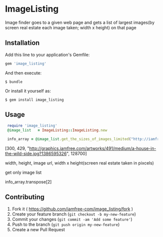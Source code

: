 # ImageListing


Image finder goes to a given web page and gets a list of largest images(by screen real estate each image taken; width x height) on that page

## Installation

Add this line to your application's Gemfile:

```ruby
gem 'image_listing'
```

And then execute:

    $ bundle

Or install it yourself as:

    $ gem install image_listing

## Usage


 ```ruby
  require 'image_listing'
  @image_list   = ImageListing::ImageListing.new

  info_array = @image_list.get_the_sizes_of_images_limited("http://iamfree.com", 5)

 ```
  [300, 429, "http://graphics.iamfree.com/artworks/491/medium/a-house-in-the-wild-side.jpg?1386595326", 128700]

  width, height, image url, width x height(screen real estate taken in pixcels)

  get only image list  

  info_array.transpose[2]

## Contributing

1. Fork it ( https://github.com/iamfree-com/image_listing/fork )
2. Create your feature branch (`git checkout -b my-new-feature`)
3. Commit your changes (`git commit -am 'Add some feature'`)
4. Push to the branch (`git push origin my-new-feature`)
5. Create a new Pull Request
